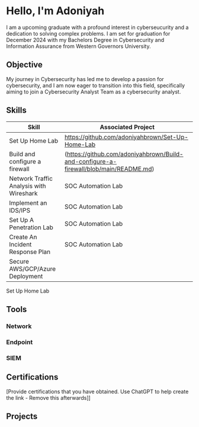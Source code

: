 # Hello, I'm Adoniyah

I am a upcoming graduate with a profound interest in cyberseucurity  and a dedication to solving complex problems. I am set for graduation for December 2024 with my Bachelors Degree in Cybersecurity and Information Assurance from Western Governors University.

## Objective

My journey in Cybersecurity has led me to develop a passion for cybersecurity, and I am now eager to transition into this field, specifically aiming to join a Cybersecurity Analyst Team as a cybersecurity analyst.

## Skills

| Skill              | Associated Project         |
|-----------------------------------------------|-----------------
| Set Up Home Lab | https://github.com/adoniyahbrown/Set-Up-Home-Lab|
| Build and configure a firewall| (https://github.com/adoniyahbrown/Build-and-configure-a-firewall/blob/main/README.md)|
| Network Traffic Analysis with Wireshark| SOC Automation Lab|
| Implement an IDS/IPS | SOC Automation Lab|
|Set Up A Penetration Lab| SOC Automation Lab|
| Create An Incident Response Plan | SOC Automation Lab |
| Secure AWS/GCP/Azure Deployment|                    |
         
Set Up Home Lab 

## Tools


### Network


### Endpoint


### SIEM



## Certifications
[Provide certifications that you have obtained. Use ChatGPT to help create the link - Remove this afterwards]]



## Projects
